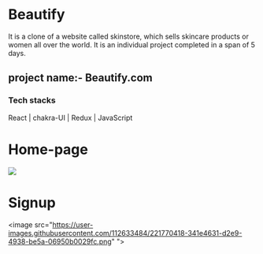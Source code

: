 # Beautify
It is a clone of  a website called skinstore, which sells skincare products or women all over the world. It is an individual project completed in a span of 5 days.
<h2>project name:- Beautify.com</h2>
<h3>Tech stacks</h3>
React | chakra-UI | Redux | JavaScript

<h1>Home-page</h1>
<image src="https://user-images.githubusercontent.com/112633484/221769706-27a067b8-555b-4766-a05c-2565e5be1ef3.png"></image>


<h1>Signup</h1>

<image src="https://user-images.githubusercontent.com/112633484/221770418-341e4631-d2e9-4938-be5a-06950b0029fc.png"
"></image>
